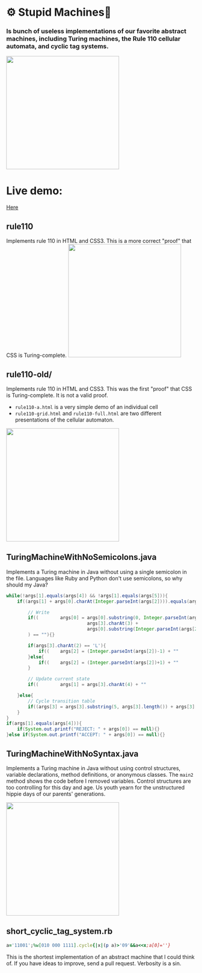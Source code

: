 # ⚙️ Stupid Machines🦾
### Is bunch of useless implementations of our favorite abstract machines, including Turing machines, the Rule 110 cellular automata, and cyclic tag systems.
 <img src="https://user-images.githubusercontent.com/29699356/151624859-f7abc5b3-52e1-4e1a-881d-1bfac61e3832.png" height="300">

# Live demo:
[Here](./rul110)
## rule110
Implements rule 110 in HTML and CSS3. This is a more correct "proof" that CSS is Turing-complete.
<img src="https://user-images.githubusercontent.com/29699356/151625734-1a840406-1fe2-4664-95d2-861819d21336.png" height="300">

## rule110-old/
Implements rule 110 in HTML and CSS3. This was the first "proof" that CSS is Turing-complete. It is not a valid proof.

* `rule110-a.html` is a very simple demo of an individual cell
* `rule110-grid.html` and `rule110-full.html` are two different presentations of the cellular automaton.
 
<img src="https://user-images.githubusercontent.com/29699356/151626109-9e710813-80c1-445f-bf1c-d27dbae757c7.png" height="300">

## TuringMachineWithNoSemicolons.java
Implements a Turing machine in Java without using a single semicolon in the file. Languages like Ruby and Python don't use semicolons, so why should my Java?
```java
while(!args[1].equals(args[4]) && !args[1].equals(args[5])){
    if((args[1] + args[0].charAt(Integer.parseInt(args[2]))).equals(args[3].substring(0,2))){

        // Write
        if((        args[0] = args[0].substring(0, Integer.parseInt(args[2])) +
                              args[3].charAt(3) +
                              args[0].substring(Integer.parseInt(args[2])+1, args[0].length())
        ) == ""){}

        if(args[3].charAt(2) == 'L'){
            if((    args[2] = (Integer.parseInt(args[2])-1) + ""            ) != ""){}                    
        }else{
            if((    args[2] = (Integer.parseInt(args[2])+1) + ""            ) != ""){}
        }

        // Update current state
        if((        args[1] = args[3].charAt(4) + ""                        ) != ""){}

    }else{
        // Cycle transition table
        if((args[3] = args[3].substring(5, args[3].length()) + args[3].substring(0,5)) != ""){}
    }
}
if(args[1].equals(args[4])){
    if(System.out.printf("REJECT: " + args[0]) == null){}
}else if(System.out.printf("ACCEPT: " + args[0]) == null){}

```
## TuringMachineWithNoSyntax.java
Implements a Turing machine in Java without using control structures, variable declarations, method definitions, or anonymous classes. The `main2` method shows the code before I removed variables. Control structures are too controlling for this day and age. Us youth yearn for the unstructured hippie days of our parents' generations.

<img src="https://user-images.githubusercontent.com/29699356/151625510-c42f5eda-b957-4038-9303-69167c0af036.png" height="300">

## short\_cyclic\_tag\_system.rb
```ruby
a='11001';%w[010 000 1111].cycle{|x|(p a)>'09'&&a<<x;a[0]=''}
```
This is the shortest implementation of an abstract machine that I could think of. If you have ideas to improve, send a pull request. Verbosity is a sin.

